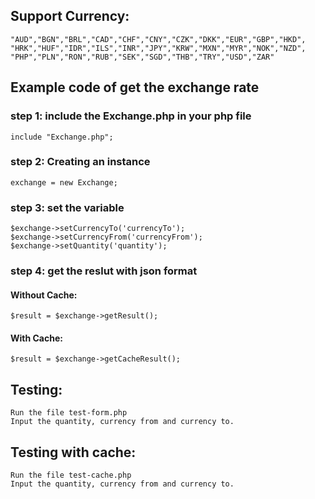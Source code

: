 ## Support Currency:
    "AUD","BGN","BRL","CAD","CHF","CNY","CZK","DKK","EUR","GBP","HKD", 
    "HRK","HUF","IDR","ILS","INR","JPY","KRW","MXN","MYR","NOK","NZD", 
    "PHP","PLN","RON","RUB","SEK","SGD","THB","TRY","USD","ZAR"

## Example code of get the exchange rate
### step 1: include the Exchange.php in your php file
    include "Exchange.php"; 

### step 2:  Creating an instance
    exchange = new Exchange;

### step 3: set the variable
    $exchange->setCurrencyTo('currencyTo'); 
    $exchange->setCurrencyFrom('currencyFrom'); 
    $exchange->setQuantity('quantity');
            
### step 4: get the reslut with json format
#### Without Cache:
    $result = $exchange->getResult();
#### With Cache:
    $result = $exchange->getCacheResult();

## Testing:
    Run the file test-form.php
    Input the quantity, currency from and currency to.

## Testing with cache:
    Run the file test-cache.php
    Input the quantity, currency from and currency to.